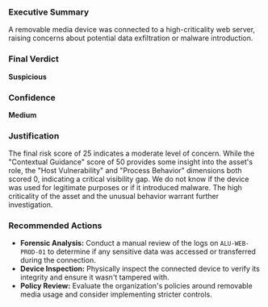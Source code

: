 ### Executive Summary
A removable media device was connected to a high-criticality web server, raising concerns about potential data exfiltration or malware introduction.

### Final Verdict
**Suspicious**

### Confidence
**Medium**

### Justification
The final risk score of 25 indicates a moderate level of concern. While the "Contextual Guidance" score of 50 provides some insight into the asset's role, the "Host Vulnerability" and "Process Behavior" dimensions both scored 0, indicating a critical visibility gap. We do not know if the device was used for legitimate purposes or if it introduced malware. The high criticality of the asset and the unusual behavior warrant further investigation.

### Recommended Actions
- **Forensic Analysis:** Conduct a manual review of the logs on `ALU-WEB-PROD-01` to determine if any sensitive data was accessed or transferred during the connection.
- **Device Inspection:** Physically inspect the connected device to verify its integrity and ensure it wasn't tampered with.
- **Policy Review:** Evaluate the organization's policies around removable media usage and consider implementing stricter controls.